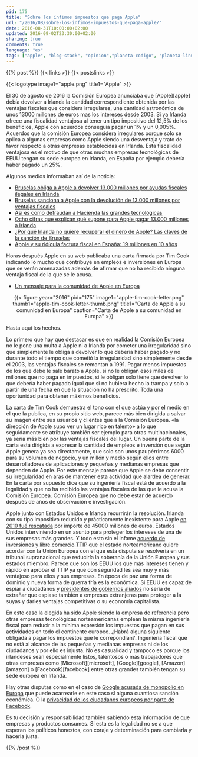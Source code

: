 ```yaml
---
pid: 175
title: "Sobre los ínfimos impuestos que paga Apple"
url: "/2016/08/sobre-los-infimos-impuestos-que-paga-apple/"
date: 2016-08-31T10:00:00+02:00
updated: 2016-09-02T23:30:00+02:00
sharing: true
comments: true
language: "es"
tags: ["apple", "blog-stack", "opinion","planeta-codigo", "planeta-linux"]
---
```


{{% post %}}
{{< links >}}
{{< postslinks >}}

{{< logotype image1="apple.png" title1="Apple" >}}

El 30 de agosto de 2016 la Comisión Europea anunciaba que [Apple][apple] debía devolver a Irlanda la cantidad correspondiente obtenida por las ventajas fiscales que considera irregulares, una cantidad astronómica de unos 13000 millones de euros mas los intereses desde 2003. Si ya Irlanda ofrece una fiscalidad ventajosa al tener un tipo impositivo del 12,5% de los beneficios, Apple con acuerdos conseguía pagar un 1% y un 0,005%. Acuerdos que la comisión Europea considera irregulares porque solo se aplica a algunas empresas como Apple siendo una desventaja y trato de favor respecto a otras empresas establecidas en Irlanda. Esta fiscalidad ventajosa es el motivo de que otras muchas empresas tecnológicas de EEUU tengan su sede europea en Irlanda, en España por ejemplo debería haber pagado un 25%.

Algunos medios informaban así de la noticia:

* [Bruselas obliga a Apple a devolver 13.000 millones por ayudas fiscales ilegales en Irlanda ](http://www.eldiario.es/economia/Bruselas-Apple-fiscales-ilegales-Irlanda_0_553644787.html)
* [Bruselas sanciona a Apple con la devolución de 13.000 millones por ventajas fiscales](http://economia.elpais.com/economia/2016/08/30/actualidad/1472548799_072096.html)
* [Así es como defraudan a Hacienda las grandes tecnológicas](http://www.elespanol.com/economia/macroeconomia/20160830/151735181_0.html)
* [Ocho cifras que explican qué supone para Apple pagar 13.000 millones a Irlanda](http://www.eldiario.es/economia/cifras-detras-impuestos-debe-Apple_0_553645153.html)
* [¿Por qué Irlanda no quiere recuperar el dinero de Apple? Las claves de la sanción de Bruselas](http://economia.elpais.com/economia/2016/08/31/actualidad/1472634892_118904.html)
* [Apple y su ridícula factura fiscal en España: 19 millones en 10 años](http://www.elespanol.com/economia/empresas/20160901/152235690_0.html)

Horas después Apple en su web publicaba una carta firmada por Tim Cook indicando lo mucho que contribuye en empleos e inversiones en Europa que se verán amenazadas además de afirmar que no ha recibido ninguna ventaja fiscal de la que se le acusa.

* [Un mensaje para la comunidad de Apple en Europa](http://www.apple.com/es/customer-letter/)

<div class="media" style="text-align: center;">
    {{< figure year="2016" pid="175"
        image1="apple-tim-cook-letter.png" thumb1="apple-tim-cook-letter-thumb.png" title1="Carta de Apple a su comunidad en Europa"
        caption="Carta de Apple a su comunidad en Europa" >}}
</div>

Hasta aquí los hechos.

Lo primero que hay que destacar es que en realidad la Comisión Europea no le pone una multa a Apple ni a Irlanda por cometer una irregularidad sino que simplemente le obliga a devolver lo que debería haber pagado y no durante todo el tiempo que cometió la irregularidad sino simplemente desde el 2003, las ventajas fiscales se remontan a 1991. Pagar menos impuestos de los que debe le sale barato a Apple, si no le obligan esos miles de millones que no paga en impuestos, si le obligan solo tiene que devolver lo que debería haber pagado igual que si no hubiera hecho la trampa y solo a partir de una fecha en que la situación no ha prescrito. Toda una oportunidad para obtener máximos beneficios.

La carta de Tim Cook demuestra el tono con el que actúa y por el medio en el que la publica, en su propio sitio web, parece más bien dirigida a salvar su imagen entre sus usuarios y clientes que a la Comisión Europea. «la dirección de Apple supo ver un lugar rico en talento» a lo que seguidamente se atribuye también ser ejemplo para otras multinacionales, ya sería más bien por las ventajas fiscales del lugar. Un buena parte de la carta está dirigida a expresar la cantidad de empleos e inversión que según Apple genera ya sea directamente, que solo son unos paupérrimos 6000 para su volumen de negocio, y un millón y medio según ellos entre desarrolladores de aplicaciones y pequeñas y medianas empresas que dependen de Apple. Por este mensaje parece que Apple se debe consentir su irregularidad en aras de mantener esta actividad que alardea de generar. En la carta por supuesto dice que su ingeniería fiscal está de acuerdo a la legalidad y que no ha recibido las ventajas fiscales de las que le acusa la Comisión Europea. Comisión Europea que no debe estar de acuerdo después de años de observación e investigación.

Apple junto con Estados Unidos e Irlanda recurrirán la resolución. Irlanda con su tipo impositivo reducido y prácticamente inexistente para Apple [en 2010 fué rescatada](http://economia.elpais.com/economia/2010/12/07/actualidad/1291710775_850215.html) por importe de 45000 millones de euros. Estados Unidos interviniendo en un asunto para proteger los intereses de una de sus empresas más grandes. Y todo esto sin el infame [acuerdo de inversiones y libre comercio TTIP](http://economia.elpais.com/economia/2015/03/02/actualidad/1425256390_372094.html) que el estado norteamericano quiere acordar con la Unión Europea con el que esta disputa se resolvería en un tribunal supranacional que reduciría la soberanía de la Unión Europea y sus estados miembro. Parece que son los EEUU los que más intereses tienen y rápido en aprobar el TTIP ya que con seguridad les sea muy y más ventajoso para ellos y sus empresas. En época de paz una forma de dominio y nueva forma de guerra fría es la económica. Si EEUU es capaz de espiar a ciudadanos y [presidentes de gobiernos aliados](http://www.20minutos.es/noticia/2503946/0/eeuu-espia/bce-merkel/wikileaks/) no sería de extrañar que espiase también a empresas extranjeras para proteger a la suyas y darles ventajas competitivas o su economía capitalista.

En este caso la elegida ha sido Apple siendo la empresa de referencia pero otras empresas tecnológicas norteamericanas emplean la misma ingeniería fiscal para reducir a la mínima expresión los impuestos que pagan en sus actividades en todo el continente europeo. ¿Habrá alguna siguiente obligada a pagar los impuestos que le correpondían?. Ingeniería fiscal que no está al alcance de las pequeñas y medianas empresas ni de los ciudadanos y por ello es injusta. No es casualidad y tampoco es porque los irlandeses sean especialmente listos, talentosos o más trabajadores que otras empresas como [Microsoft][microsoft], [Google][google], [Amazon][amazon] o [Facebook][facebook] entre otras grandes también tengan su sede europea en Irlanda.

Hay otras disputas como en el caso de [Google acusada de monopolio en Europa](http://www.adslzone.net/2016/04/20/europa-acusa-oficialmente-google-monopolio-android/) que puede acarrearle en este caso sí alguna cuantiosa sanción económica. O la [privacidad de los ciudadanos europeos por parte de Facebook](https://es.globalvoices.org/2016/02/15/netizen-report-la-ue-se-enfrenta-a-facebook-en-materia-de-privacidad/).

Es tu decisión y responsabilidad también sabiendo esta información de que empresas y productos consumes. Si esta es la legalidad no se a que esperan los políticos honestos, con coraje y determinación para cambiarla y hacerla justa.

{{% /post %}}
